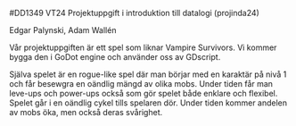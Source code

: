 #DD1349 VT24 Projektuppgift i introduktion till datalogi (projinda24)

Edgar Palynski, Adam Wallén

Vår projektuppgiften är ett spel som liknar Vampire Survivors. Vi kommer bygga den i GoDot engine och använder oss av GDscript.

Själva spelet är en rogue-like spel där man börjar med en karaktär på nivå 1 och får besewgra en oändlig mängd av olika mobs. Under tiden får man leve-ups och power-ups också som gör spelet både enklare och flexibel. Spelet går i en oändlig cykel tills spelaren dör. Under tiden kommer andelen av mobs öka, men också deras svårighet. 
